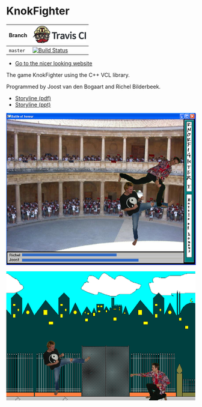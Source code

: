 # KnokFighter

Branch|[![Travis CI logo](pics/TravisCI.png)](https://travis-ci.org)
---|---
`master`|[![Build Status](https://travis-ci.org/richelbilderbeek/KnokFighter.svg?branch=master)](https://travis-ci.org/richelbilderbeek/KnokFighter)

* [Go to the nicer looking website](http://richelbilderbeek.github.io/Knokfighter)

The game KnokFighter using the C++ VCL library.

Programmed by Joost van den Bogaart and Richel Bilderbeek.

 * [Storyline (pdf)](KnokFighterStory_1_0.pdf)
 * [Storyline (ppt)](KnokFighterStory_1_0.ppt)


![GameKnokfighter_1_0.png](GameKnokfighter_1_0.png)

![GameKnokfighter_2_0.png](GameKnokfighter_2_0.png)

